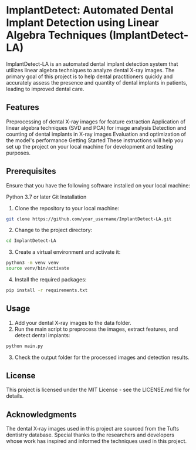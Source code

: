 # ImplantDetect: Automated Dental Implant Detection using Linear Algebra Techniques (ImplantDetect-LA)
ImplantDetect-LA is an automated dental implant detection system that utilizes linear algebra techniques to analyze dental X-ray images. The primary goal of this project is to help dental practitioners quickly and accurately assess the presence and quantity of dental implants in patients, leading to improved dental care.

## Features
Preprocessing of dental X-ray images for feature extraction
Application of linear algebra techniques (SVD and PCA) for image analysis
Detection and counting of dental implants in X-ray images
Evaluation and optimization of the model's performance
Getting Started
These instructions will help you set up the project on your local machine for development and testing purposes.

## Prerequisites
Ensure that you have the following software installed on your local machine:

Python 3.7 or later
Git
Installation

1. Clone the repository to your local machine:
```bash
git clone https://github.com/your_username/ImplantDetect-LA.git
```
2. Change to the project directory:
```bash
cd ImplantDetect-LA
```

3. Create a virtual environment and activate it:
```bash
python3 -m venv venv
source venv/bin/activate
```

4. Install the required packages:
```bash 
pip install -r requirements.txt
```


## Usage
1. Add your dental X-ray images to the data folder.
2. Run the main script to preprocess the images, extract features, and detect dental implants:
```bash
python main.py
```
3. Check the output folder for the processed images and detection results.

## License
This project is licensed under the MIT License - see the LICENSE.md file for details.

## Acknowledgments
The dental X-ray images used in this project are sourced from the Tufts dentistry database.
Special thanks to the researchers and developers whose work has inspired and informed the techniques used in this project.
